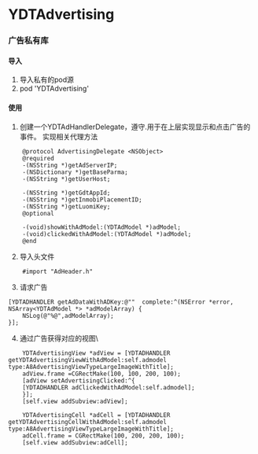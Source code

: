 # YDTAdvertising
### 广告私有库
#### 导入
1. 导入私有的pod源
2. pod 'YDTAdvertising'
#### 使用 
1. 创建一个YDTAdHandlerDelegate，遵守<YDTAdHandlerDelegate>.用于在上层实现显示和点击广告的事件。
实现相关代理方法
```objc
    @protocol AdvertisingDelegate <NSObject>
    @required
    -(NSString *)getAdServerIP;
    -(NSDictionary *)getBaseParma;
    -(NSString *)getUserHost;

    -(NSString *)getGdtAppId;
    -(NSString *)getInmobiPlacementID;
    -(NSString *)getLuomiKey;
    @optional

    -(void)showWithAdModel:(YDTAdModel *)adModel;
    -(void)clickedWithAdModel:(YDTAdModel *)adModel;
    @end
```
2. 导入头文件
```objc
    #import "AdHeader.h"
```
3. 请求广告
```objc
[YDTADHANDLER getAdDataWithADKey:@""  complete:^(NSError *error, NSArray<YDTAdModel *> *adModelArray) {
    NSLog(@"%@",adModelArray);
}];

```

4. 通过广告获得对应的视图\
```objc
    YDTAdvertisingView *adView = [YDTADHANDLER getYDTAdvertisingViewWithAdModel:self.admodel type:A8AdvertisingViewTypeLargeImageWithTitle];
    adView.frame =CGRectMake(100, 100, 200, 100);
    [adView setAdvertisingClicked:^{
    [YDTADHANDLER adClickedWithAdModel:self.admodel];
    }];
    [self.view addSubview:adView];

    YDTAdvertisingCell *adCell = [YDTADHANDLER getYDTAdvertisingCellWithAdModel:self.admodel type:A8AdvertisingViewTypeLargeImageWithTitle];
    adCell.frame = CGRectMake(100, 200, 200, 100);
    [self.view addSubview:adCell];
```


